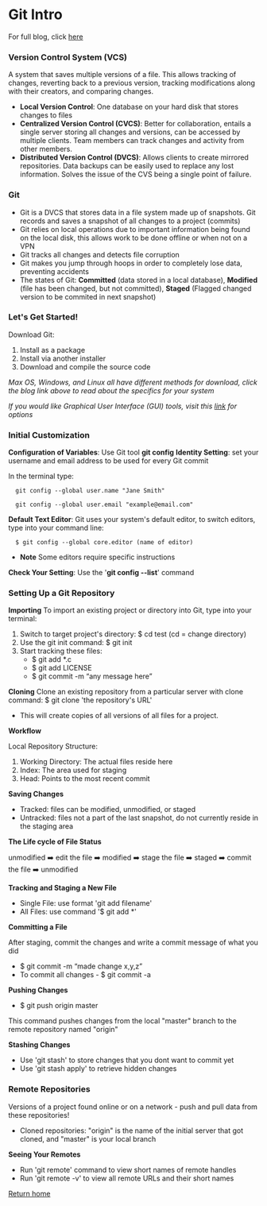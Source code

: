 # Git Intro
For full blog, click [here](https://blog.udemy.com/git-tutorial-a-comprehensive-guide/#7_2)

### Version Control System (VCS)
A system that saves multiple versions of a file. This allows tracking of changes, reverting back to a previous version, tracking modifications along with their creators, and comparing changes.

- **Local Version Control**: One database on your hard disk that stores changes to files
- **Centralized Version Control (CVCS)**:  Better for collaboration, entails a single server storing all changes and versions, can be accessed by multiple clients. Team members can track changes and activity from other members. 
- **Distributed Version Control (DVCS)**: Allows clients to create mirrored repositories. Data backups can be easily used to replace any lost information. Solves the issue of the CVS being a single point of failure. 

### Git 
- Git is a DVCS that stores data in a file system made up of snapshots. Git records and saves a snapshot of all changes to a project (commits)
- Git relies on local operations due to important information being found on the local disk, this allows work to be done offline or when not on a VPN
- Git tracks all changes and detects file corruption
- Git makes you jump through hoops in order to completely lose data, preventing accidents 
- The states of Git: **Committed** (data stored in a local database), **Modified** (file has been changed, but not committed), **Staged** (Flagged changed version to be commited in next snapshot)

### Let's Get Started!
Download Git:
  1. Install as a package
  2. Install via another installer 
  3. Download and compile the source code

*Max OS, Windows, and Linux all have different methods for download, click the blog link above to read about the specifics for your system*

*If you would like Graphical User Interface (GUI) tools, visit this [link](https://git-scm.com/downloads/guis) for options*

### Initial Customization
**Configuration of Variables**: Use Git tool **git config** 
**Identity Setting**: set your username and email address to be used for every Git commit 
  
  In the terminal type:
  
      git config --global user.name "Jane Smith"
      
      git config --global user.email "example@email.com"
      
**Default Text Editor**: Git uses your system's default editor, to switch editors, type into your command line:

      $ git config --global core.editor (name of editor)
  
- **Note** Some editors require specific instructions 

**Check Your Setting**: Use the '**git config --list**' command 

### Setting Up a Git Repository 

**Importing** 
To import an existing project or directory into Git, type into your terminal:
1. Switch to target project's directory: $ cd test (cd = change directory)
2. Use the git init command: $ git init
3. Start tracking these files: 
    - $ git add *.c
    - $ git add LICENSE
    - $ git commit -m “any message here”
    
**Cloning**
Clone an existing repository from a particular server with clone command: $ git clone 'the repository's URL'

- This will create copies of all versions of all files for a project.

**Workflow**

Local Repository Structure:
1. Working Directory: The actual files reside here
2. Index: The area used for staging
3. Head: Points to the most recent commit 
    
**Saving Changes**
- Tracked: files can be modified, unmodified, or staged 
- Untracked: files not a part of the last snapshot, do not currently reside in the staging area

**The Life cycle of File Status**

unmodified ➡️ edit the file ➡️ modified ➡️ stage the file ➡️ staged ➡️ commit the file ➡️ unmodified

**Tracking and Staging a New File**
- Single File: use format 'git add filename'
- All Files: use command '$ git add *'

**Committing a File**

After staging, commit the changes and write a commit message of what you did
 
 - $ git commit -m “made change x,y,z”
 - To commit all changes - $ git commit -a

**Pushing Changes**
- $ git push origin master

This command pushes changes from the local "master" branch to the remote repository named "origin"

**Stashing Changes**
- Use 'git stash' to store changes that you dont want to commit yet
- Use 'git stash apply' to retrieve hidden changes 

### Remote Repositories 
Versions of a project found online or on a network - push and pull data from these repositories!
- Cloned repositories: "origin" is the name of the initial server that got cloned, and "master" is your local branch

**Seeing Your Remotes**
- Run 'git remote' command to view short names of remote handles 
- Run 'git remote -v' to view all remote URLs and their short names 

    
[Return home](https://khofstetter94.github.io/reading-notes/)

